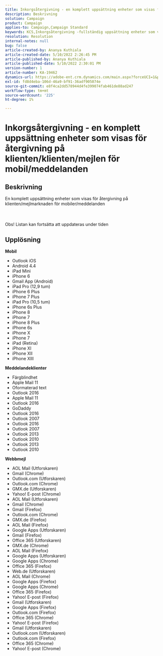 ```yaml
---
title: Inkorgsåtergivning - en komplett uppsättning enheter som visas för återgivning på klienten/klienten/mejlen för mobil/meddelanden
description: Beskrivning
solution: Campaign
product: Campaign
applies-to: Campaign,Campaign Standard
keywords: KCS,Inkorgsåtergivning -fullständig uppsättning enheter som visas för återgivning på Mobile/Messaging-klient/Webmails
resolution: Resolution
internal-notes: null
bug: false
article-created-by: Ananya Kuthiala
article-created-date: 5/10/2022 2:26:45 PM
article-published-by: Ananya Kuthiala
article-published-date: 5/10/2022 2:30:01 PM
version-number: 1
article-number: KA-19462
dynamics-url: https://adobe-ent.crm.dynamics.com/main.aspx?forceUCI=1&pagetype=entityrecord&etn=knowledgearticle&id=ad85b931-6dd0-ec11-a7b5-0022480a8e40
exl-id: fd8d4eba-106d-46a9-bf91-36adf905074e
source-git-commit: e8f4ca2dd578944d4fe399074fab461de88ad247
workflow-type: tm+mt
source-wordcount: '225'
ht-degree: 1%

---
```


# Inkorgsåtergivning - en komplett uppsättning enheter som visas för återgivning på klienten/klienten/mejlen för mobil/meddelanden

## Beskrivning

En komplett uppsättning enheter som visas för återgivning på klienten/mejlmarknaden för mobiler/meddelanden<br><br> <br><br>Obs! Listan kan fortsätta att uppdateras under tiden

## Upplösning


<b>Mobil</b>

- Outlook iOS
- Android 4.4
- iPad Mini
- iPhone 6
- Gmail App (Android)
- iPad Pro (12,9 tum)
- iPhone 6 Plus
- iPhone 7 Plus
- iPad Pro (10,5 tum)
- iPhone 6s Plus
- iPhone 8
- iPhone 7
- iPhone 8 Plus
- iPhone 6s
- iPhone X
- iPhone 7
- iPad (Retina)
- iPhone XI
- iPhone XII
- iPhone XIII




<b>Meddelandeklienter</b>

- Färgblindhet
- Apple Mail 11
- Oformaterad text
- Outlook 2016
- Apple Mail 11
- Outlook 2016
- GoDaddy
- Outlook 2016
- Outlook 2007
- Outlook 2016
- Outlook 2007
- Outlook 2013
- Outlook 2010
- Outlook 2013
- Outlook 2010




<b>Webbmejl</b>

- AOL Mail (Utforskaren)
- Gmail (Chrome)
- Outlook.com (Utforskaren)
- Outlook.com (Chrome)
- GMX.de (Utforskaren)
- Yahoo! E-post (Chrome)
- AOL Mail (Utforskaren)
- Gmail (Chrome)
- Gmail (Firefox)
- Outlook.com (Chrome)
- GMX.de (Firefox)
- AOL Mail (Firefox)
- Google Apps (Utforskaren)
- Gmail (Firefox)
- Office 365 (Utforskaren)
- GMX.de (Chrome)
- AOL Mail (Firefox)
- Google Apps (Utforskaren)
- Google Apps (Chrome)
- Office 365 (Firefox)
- Web.de (Utforskaren)
- AOL Mail (Chrome)
- Google Apps (Firefox)
- Google Apps (Chrome)
- Office 365 (Firefox)
- Yahoo! E-post (Firefox)
- Gmail (Utforskaren)
- Google Apps (Firefox)
- Outlook.com (Firefox)
- Office 365 (Chrome)
- Yahoo! E-post (Firefox)
- Gmail (Utforskaren)
- Outlook.com (Utforskaren)
- Outlook.com (Firefox)
- Office 365 (Chrome)
- Yahoo! E-post (Chrome)
